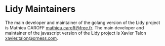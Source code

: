 # Lidy Maintainers

The main developer and maintainer of the golang version of the Lidy project is Mathieu CAROFF <mathieu.caroff@free.fr>.
The main developer and maintainer of the javascript version of the Lidy project is Xavier Talon <xavier.talon@orness.com>.